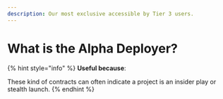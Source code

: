 ```yaml
---
description: Our most exclusive accessible by Tier 3 users.
---
```


# What is the Alpha Deployer?



{% hint style="info" %}
**Useful because**:

These kind of contracts can often indicate a project is an insider play or stealth launch.
{% endhint %}

